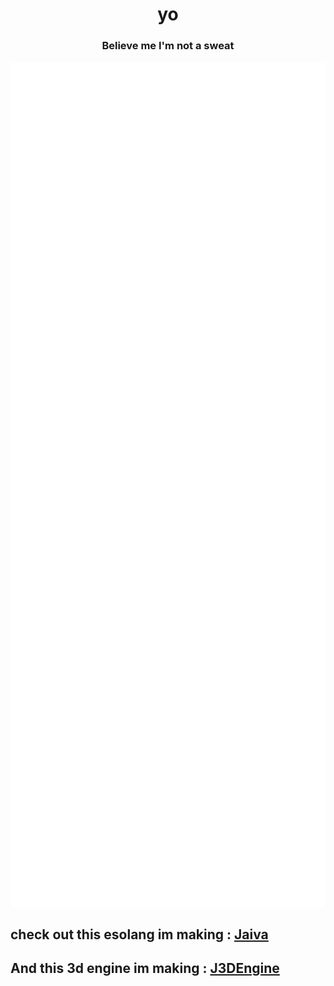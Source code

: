 <h1 align=center>yo</h1>
<h3 align=center>Believe me I'm not a sweat</h3>

<p align="center"><img src="/github-metrics.svg" alt="Metrics" width="650"></p>


## check out this esolang im making : [Jaiva](https://gitHub.com/yetnt/jaiva)</h2>
## And this 3d engine im making : [J3DEngine](https://github.com/yetnt/j3engine)

<!---
Yetity/Yetity is a ✨ special ✨ repository because its `README.md` (this file) appears on your GitHub profile. Yeah Yeah!
You can click the Preview link to take a look at your changes.
--->
